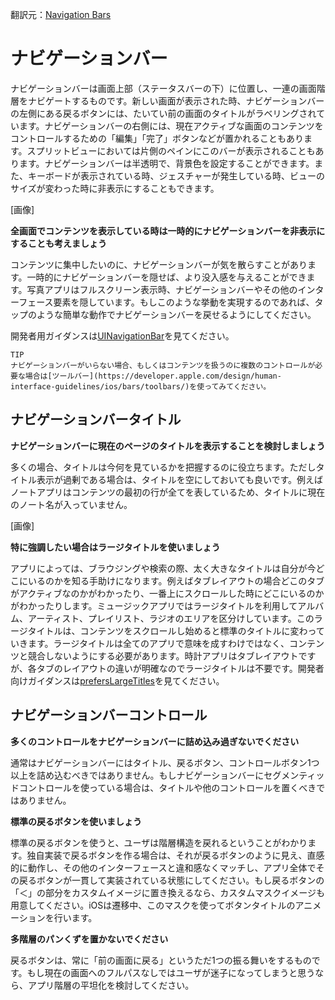 翻訳元：[Navigation Bars](https://developer.apple.com/design/human-interface-guidelines/ios/bars/navigation-bars/)

# ナビゲーションバー

ナビゲーションバーは画面上部（ステータスバーの下）に位置し、一連の画面階層をナビゲートするものです。新しい画面が表示された時、ナビゲーションバーの左側にある戻るボタンには、たいてい前の画面のタイトルがラベリングされています。ナビゲーションバーの右側には、現在アクティブな画面のコンテンツをコントロールするための「編集」「完了」ボタンなどが置かれることもあります。スプリットビューにおいては片側のペインにこのバーが表示されることもあります。ナビゲーションバーは半透明で、背景色を設定することができます。また、キーボードが表示されている時、ジェスチャーが発生している時、ビューのサイズが変わった時に非表示にすることもできます。

[画像]

**全画面でコンテンツを表示している時は一時的にナビゲーションバーを非表示にすることも考えましょう**

コンテンツに集中したいのに、ナビゲーションバーが気を散らすことがあります。一時的にナビゲーションバーを隠せば、より没入感を与えることができます。写真アプリはフルスクリーン表示時、ナビゲーションバーやその他のインターフェース要素を隠しています。もしこのような挙動を実現するのであれば、タップのような簡単な動作でナビゲーションバーを戻せるようにしてください。

開発者用ガイダンスは[UINavigationBar](https://developer.apple.com/documentation/uikit/uinavigationbar)を見てください。

```
TIP
ナビゲーションバーがいらない場合、もしくはコンテンツを扱うのに複数のコントロールが必要な場合は[ツールバー](https://developer.apple.com/design/human-interface-guidelines/ios/bars/toolbars/)を使ってみてください。
```

## ナビゲーションバータイトル

**ナビゲーションバーに現在のページのタイトルを表示することを検討しましょう**

多くの場合、タイトルは今何を見ているかを把握するのに役立ちます。ただしタイトル表示が過剰である場合は、タイトルを空にしておいても良いです。例えばノートアプリはコンテンツの最初の行が全てを表しているため、タイトルに現在のノート名が入っていません。

[画像]

**特に強調したい場合はラージタイトルを使いましょう**

アプリによっては、ブラウジングや検索の際、太く大きなタイトルは自分が今どこにいるのかを知る手助けになります。例えばタブレイアウトの場合どこのタブがアクティブなのかがわかったり、一番上にスクロールした時にどこにいるのかがわかったりします。ミュージックアプリではラージタイトルを利用してアルバム、アーティスト、プレイリスト、ラジオのエリアを区分けしています。このラージタイトルは、コンテンツをスクロールし始めると標準のタイトルに変わっていきます。ラージタイトルは全てのアプリで意味を成すわけではなく、コンテンツと競合しないようにする必要があります。時計アプリはタブレイアウトですが、各タブのレイアウトの違いが明確なのでラージタイトルは不要です。開発者向けガイダンスは[prefersLargeTitles](https://developer.apple.com/documentation/uikit/uinavigationbar/2908999-preferslargetitles)を見てください。

## ナビゲーションバーコントロール

**多くのコントロールをナビゲーションバーに詰め込み過ぎないでください**

通常はナビゲーションバーにはタイトル、戻るボタン、コントロールボタン1つ以上を詰め込むべきではありません。もしナビゲーションバーにセグメンティッドコントロールを使っている場合は、タイトルや他のコントロールを置くべきではありません。

**標準の戻るボタンを使いましょう**

標準の戻るボタンを使うと、ユーザは階層構造を戻れるということがわかります。独自実装で戻るボタンを作る場合は、それが戻るボタンのように見え、直感的に動作し、その他のインターフェースと違和感なくマッチし、アプリ全体でその戻るボタンが一貫して実装されている状態にしてください。もし戻るボタンの「＜」の部分をカスタムイメージに置き換えるなら、カスタムマスクイメージも用意してください。iOSは遷移中、このマスクを使ってボタンタイトルのアニメーションを行います。

**多階層のパンくずを置かないでください**

戻るボタンは、常に「前の画面に戻る」というただ1つの振る舞いをするものです。もし現在の画面へのフルパスなしではユーザが迷子になってしまうと思うなら、アプリ階層の平坦化を検討してください。
